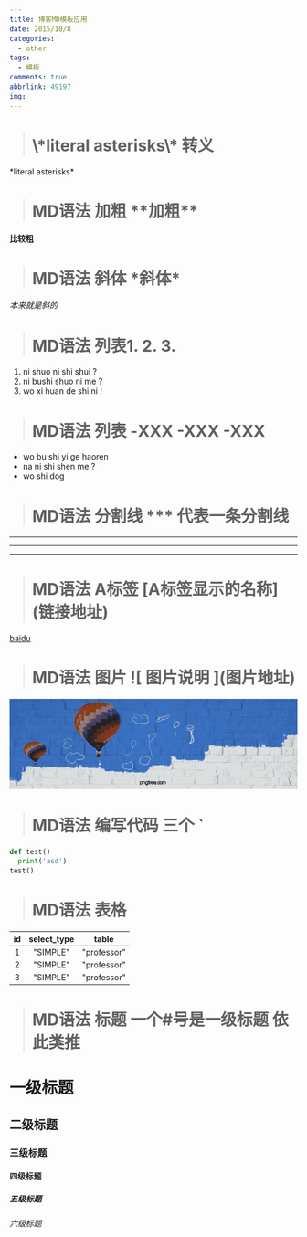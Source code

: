```yaml
---
title: 博客MD模板应用
date: 2015/10/8
categories:
  - other
tags:
  - 模板
comments: true
abbrlink: 49197
img:
---
```



> # \\*literal asterisks\\\* 转义

\*literal asterisks\*

> # MD语法 加粗 \*\*加粗**
 
**比较粗**
># MD语法 斜体 \*斜体* 

*本来就是斜的*  

># MD语法  列表1. 2. 3.

1. ni shuo ni shi shui ?
2. ni bushi shuo ni me ?
3. wo xi huan de shi ni !

># MD语法  列表 -XXX -XXX -XXX

- wo bu shi yi ge haoren 
- na ni shi shen me ?
- wo shi dog

># MD语法 分割线  \*\*\* 代表一条分割线

***
***
***


># MD语法 A标签 \[A标签显示的名称]\(链接地址)


[baidu](http://www.baidu.com)


># MD语法  图片 \!\[ 图片说明 ](图片地址)

![img](/img/banner.jpg)


>#  MD语法 编写代码 三个 `

``` python
def test()
  print('asd')
test()

```


># MD语法 表格

 id	 | select_type	|table	
:-: | :-: | :-: 
 1	 | "SIMPLE"	|"professor"	
 2	 | "SIMPLE"	|"professor"	
 3	 | "SIMPLE"	|"professor"	


># MD语法 标题  一个#号是一级标题 依此类推

# 一级标题

## 二级标题

### 三级标题

#### 四级标题

##### 五级标题

###### 六级标题
